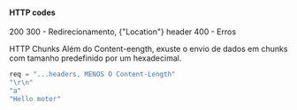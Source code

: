 #### HTTP codes
200
300 - Redirecionamento, {"Location"} header
400 - Erros

HTTP Chunks
Além do Content-eength, exuste o envio de dados em chunks com tamanho predefinido por um hexadecimal.

```C
req = "...headers, MENOS O Content-Length"
"\r\n"
"a"
"Hello motor"
```